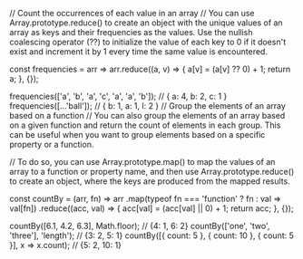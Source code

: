 // Count the occurrences of each value in an array
// You can use Array.prototype.reduce() to create an object with the unique values of an array as keys and their frequencies as the values. Use the nullish coalescing operator (??) to initialize the value of each key to 0 if it doesn't exist and increment it by 1 every time the same value is encountered.

const frequencies = arr =>
  arr.reduce((a, v) => {
    a[v] = (a[v] ?? 0) + 1;
    return a;
  }, {});

frequencies(['a', 'b', 'a', 'c', 'a', 'a', 'b']);
// { a: 4, b: 2, c: 1 }
frequencies([...'ball']);
// { b: 1, a: 1, l: 2 }
// Group the elements of an array based on a function
// You can also group the elements of an array based on a given function and return the count of elements in each group. This can be useful when you want to group elements based on a specific property or a function.

// To do so, you can use Array.prototype.map() to map the values of an array to a function or property name, and then use Array.prototype.reduce() to create an object, where the keys are produced from the mapped results.

const countBy = (arr, fn) =>
  arr
    .map(typeof fn === 'function' ? fn : val => val[fn])
    .reduce((acc, val) => {
      acc[val] = (acc[val] || 0) + 1;
      return acc;
    }, {});

countBy([6.1, 4.2, 6.3], Math.floor);
// {4: 1, 6: 2}
countBy(['one', 'two', 'three'], 'length');
// {3: 2, 5: 1}
countBy([{ count: 5 }, { count: 10 }, { count: 5 }], x => x.count);
// {5: 2, 10: 1}